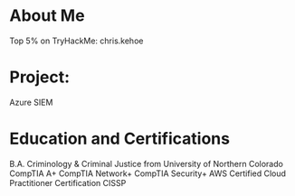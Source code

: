 # About Me

Top 5% on TryHackMe: chris.kehoe

# Project: 
Azure SIEM



# Education and Certifications
B.A. Criminology & Criminal Justice from University of Northern Colorado
CompTIA A+
CompTIA Network+
CompTIA Security+
AWS Certified Cloud Practitioner Certification
CISSP
